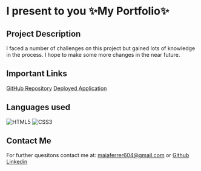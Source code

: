 # I present to you ✨My Portfolio✨
## Project Description
I faced a number of challenges on this project but gained lots of knowledge in the process. I hope to make some more changes in the near future. 

## Important Links
[GitHub Repository](https://github.com/maiaferrer/Challege_1)
[Deployed Application](https://maiaferrer.github.io/Challege_1/)

## Languages used
![HTML5](https://img.shields.io/badge/html5-%23E34F26.svg?style=for-the-badge&logo=html5&logoColor=white)
![CSS3](https://img.shields.io/badge/css3-%231572B6.svg?style=for-the-badge&logo=css3&logoColor=white)

## Contact Me
For further quesitons contact me at: maiaferrer604@gmail.com or
[Github](https://github.com/maiaferrer)
[Linkedin](https://www.linkedin.com/in/maia-f-2b7aa710a)
